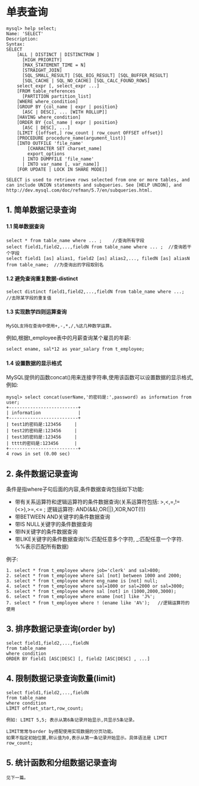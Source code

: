 # 单表查询

    mysql> help select;
    Name: 'SELECT'
    Description:
    Syntax:
    SELECT
        [ALL | DISTINCT | DISTINCTROW ]
          [HIGH_PRIORITY]
          [MAX_STATEMENT_TIME = N]
          [STRAIGHT_JOIN]
          [SQL_SMALL_RESULT] [SQL_BIG_RESULT] [SQL_BUFFER_RESULT]
          [SQL_CACHE | SQL_NO_CACHE] [SQL_CALC_FOUND_ROWS]
        select_expr [, select_expr ...]
        [FROM table_references
          [PARTITION partition_list]
        [WHERE where_condition]
        [GROUP BY {col_name | expr | position}
          [ASC | DESC], ... [WITH ROLLUP]]
        [HAVING where_condition]
        [ORDER BY {col_name | expr | position}
          [ASC | DESC], ...]
        [LIMIT {[offset,] row_count | row_count OFFSET offset}]
        [PROCEDURE procedure_name(argument_list)]
        [INTO OUTFILE 'file_name'
            [CHARACTER SET charset_name]
            export_options
          | INTO DUMPFILE 'file_name'
          | INTO var_name [, var_name]]
        [FOR UPDATE | LOCK IN SHARE MODE]]
    
    SELECT is used to retrieve rows selected from one or more tables, and
    can include UNION statements and subqueries. See [HELP UNION], and
    http://dev.mysql.com/doc/refman/5.7/en/subqueries.html.

## 1. 简单数据记录查询

#### 1.1 简单数据查询

    select * from table_name where ... ;    //查询所有字段
    select field1,field2,...,fieldN from table_name where ... ;  //查询若干个字段
    select field1 [as] alias1, field2 [as] alias2,..., filedN [as] aliasN from table_name;  //为查询出的字段取别名

#### 1.2 避免查询重复数据-distinct

    select distinct field1,field2,...,fieldN from table_name where ...;  //去除某字段的重复值

#### 1.3 实现数学四则运算查询

    MySQL支持在查询中使用+,-,*,/,%这几种数学运算。

例如,根据t_employee表中的月薪查询某个雇员的年薪:

    select ename, sal*12 as year_salary from t_employee; 

#### 1.4 设置数据的显示格式

MySQL提供的函数concat()用来连接字符串,使用该函数可以设置数据的显示格式,例如:

    mysql> select concat(userName,'的密码是:',password) as information from user;
    +--------------------------+
    | information              |
    +--------------------------+
    | test1的密码是:123456     |
    | test2的密码是:123456     |
    | test3的密码是:123456     |
    | tttt的密码是:123456      |
    +--------------------------+
    4 rows in set (0.00 sec)

## 2. 条件数据记录查询

条件是指where子句后面的内容,条件数据查询包括如下功能:

- 带有关系运算符和逻辑运算符的条件数据查询(关系运算符包括: >,<,=,!=(<>),>=,<= ; 逻辑运算符: AND(&&),OR(||),XOR,NOT(!))
- 带BETWEEN AND关键字的条件数据查询
- 带IS NULL关键字的条件数据查询
- 带IN关键字的条件数据查询
- 带LIKE关键字的条件数据查询(%:匹配任意多个字符, _:匹配任意一个字符. %%表示匹配所有数据)

例子:

    1. select * from t_employee where job='clerk' and sal>800;
    2. select * from t_employee where sal [not] between 1000 and 2000; 
    3. select * from t_employee where eng_name is [not] null;
    4. select * from t_employee where sal=1000 or sal=2000 or sal=3000;
    5. select * from t_employee where sal [not] in (1000,2000,3000);
    6. select * from t_employee where ename [not] like 'J%'; 
    7. select * from t_employee where ! (ename like 'A%');   //逻辑运算符的使用


## 3. 排序数据记录查询(order by)

    select field1,field2,...,fieldN
    from table_name
    where condition
    ORDER BY field1 [ASC|DESC] [, field2 [ASC|DESC] , ...]

## 4. 限制数据记录查询数量(limit)

    select field1,field2,...,fieldN
    from table_name
    where condition
    LIMIT offset_start,row_count;
    
    例如: LIMIT 5,5; 表示从第6条记录开始显示,共显示5条记录。
    
    LIMIT常常与order by搭配使用实现数据的分页功能。
    如果不指定初始位置,默认值为0,表示从第一条记录开始显示。具体语法是 LIMIT row_count;

## 5. 统计函数和分组数据记录查询

    见下一篇。